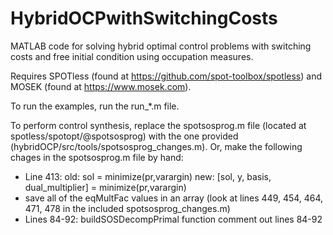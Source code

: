 # HybridOCPwithSwitchingCosts
MATLAB code for solving hybrid optimal control problems with switching costs and free initial condition using occupation measures.

Requires SPOTless (found at <https://github.com/spot-toolbox/spotless>) and MOSEK (found at <https://www.mosek.com>).

To run the examples, run the run_*.m file.

To perform control synthesis, replace the spotsosprog.m file (located at spotless/spotopt/@spotsosprog) with the one provided (hybridOCP/src/tools/spotsosprog_changes.m). Or, make the following chages in the spotsosprog.m file by hand:
* Line 413: 
old: sol = minimize(pr,varargin)
new: [sol, y, basis, dual_multiplier] = minimize(pr,varargin)
* save all of the eqMultFac values in an array (look at lines 449, 454, 464, 471, 478 in the included spotsosprog_changes.m)
* Lines 84-92:  buildSOSDecompPrimal function
comment out lines 84-92

